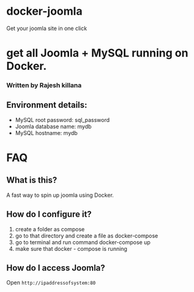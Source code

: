 # docker-joomla

Get your joomla site in one click
# get all  Joomla + MySQL running on Docker. 
### Written by Rajesh killana

## Environment details:
- MySQL root password: sql_password
- Joomla database name: mydb
- MySQL hostname: mydb

# FAQ


## What is this?
A fast way to spin up joomla using Docker.

## How do I configure it?
1. create a folder as compose
2.  go to that directory and create a file as docker-compose
3. go to terminal and run command docker-compose up
4. make sure that docker - compose is running



## How do I access Joomla?
Open `http://ipaddressofsystem:80`
